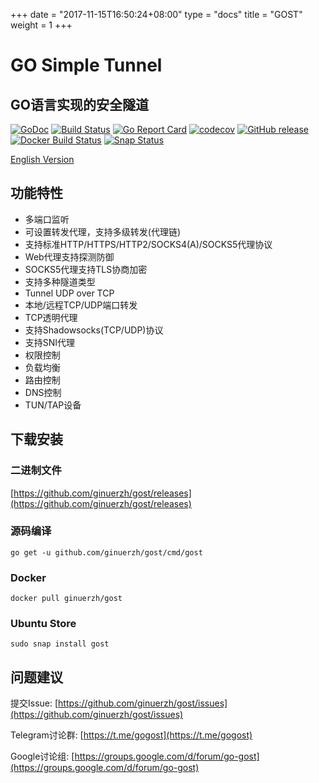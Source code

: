 +++
date = "2017-11-15T16:50:24+08:00"
type = "docs"
title = "GOST"
weight = 1
+++

# GO Simple Tunnel

## GO语言实现的安全隧道

[![GoDoc](https://godoc.org/github.com/ginuerzh/gost?status.svg)](https://godoc.org/github.com/ginuerzh/gost)
[![Build Status](https://travis-ci.org/ginuerzh/gost.svg?branch=master)](https://travis-ci.org/ginuerzh/gost)
[![Go Report Card](https://goreportcard.com/badge/github.com/ginuerzh/gost)](https://goreportcard.com/report/github.com/ginuerzh/gost)
[![codecov](https://codecov.io/gh/ginuerzh/gost/branch/master/graphs/badge.svg)](https://codecov.io/gh/ginuerzh/gost/branch/master)
[![GitHub release](https://img.shields.io/github/release/ginuerzh/gost.svg)](https://github.com/ginuerzh/gost/releases/latest)
[![Docker Build Status](https://img.shields.io/docker/build/ginuerzh/gost.svg)](https://hub.docker.com/r/ginuerzh/gost/)
[![Snap Status](https://build.snapcraft.io/badge/ginuerzh/gost.svg)](https://build.snapcraft.io/user/ginuerzh/gost)

[English Version](en/)

## 功能特性

* 多端口监听
* 可设置转发代理，支持多级转发(代理链)
* 支持标准HTTP/HTTPS/HTTP2/SOCKS4(A)/SOCKS5代理协议
* Web代理支持探测防御
* SOCKS5代理支持TLS协商加密
* 支持多种隧道类型
* Tunnel UDP over TCP
* 本地/远程TCP/UDP端口转发
* TCP透明代理
* 支持Shadowsocks(TCP/UDP)协议
* 支持SNI代理
* 权限控制
* 负载均衡
* 路由控制
* DNS控制
* TUN/TAP设备

## 下载安装

### 二进制文件

[https://github.com/ginuerzh/gost/releases](https://github.com/ginuerzh/gost/releases)

### 源码编译

```
go get -u github.com/ginuerzh/gost/cmd/gost
```

### Docker

```
docker pull ginuerzh/gost
```

### Ubuntu Store

```
sudo snap install gost
```

## 问题建议

提交Issue: [https://github.com/ginuerzh/gost/issues](https://github.com/ginuerzh/gost/issues)

Telegram讨论群: [https://t.me/gogost](https://t.me/gogost)

Google讨论组: [https://groups.google.com/d/forum/go-gost](https://groups.google.com/d/forum/go-gost)
